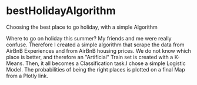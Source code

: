 # bestHolidayAlgorithm
Choosing the best place to go holiday, with a simple Algorithm

Where to go on holiday this summer? My friends and me were really confuse. Therefore I created a simple algorithm that scrape the data from AirBnB Experiences
and from AirBnB housing prices. We do not know which place is better, and therefore an "Artificial" Train set is created with a K-Means. 
Then, it all becomes a Classification task.I chose a simple Logistic Model. The probabilities of being the right places is plotted on a final Map from a Plotly link.
